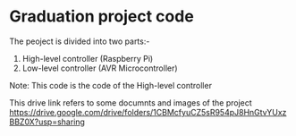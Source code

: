 # Graduation project code
The peoject is divided into two parts:-
1. High-level controller (Raspberry Pi)
2. Low-level controller (AVR Microcontroller)

Note: This code is the code of the High-level controller


This drive link refers to some documnts and images of the project 
https://drive.google.com/drive/folders/1CBMcfyuCZ5sR954pJ8HnGtvYUxzBBZ0X?usp=sharing
